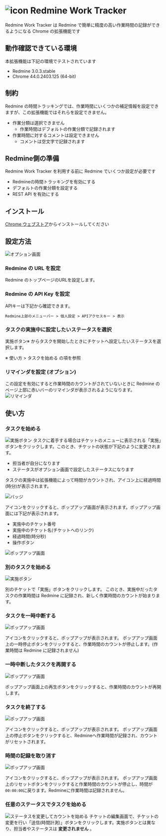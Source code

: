 # ![icon](src/icon/Stopclock_32.png) Redmine Work Tracker

Redmine Work Tracker は Redmine で簡単に精度の高い作業時間の記録ができるようになる Chrome の拡張機能です

## 動作確認できている環境

本拡張機能は下記の環境でテストされています

* Redmine 3.0.3.stable
* Chrome 44.0.2403.125 (64-bit)

## 制約

Redmine の時間トラッキングでは、作業時間にいくつかの補足情報を設定できますが、この拡張機能ではそれらを設定できません。

* 作業分類は選択できません
    * 作業時間はデフォルトの作業分類で記録されます
* 作業時間に対するコメントは設定できません
    * コメントは空文字で記録されます

## Redmine側の準備

Redmine Work Tracker を利用する前に Redmine でいくつか設定が必要です

* Redmineの時間トラッキングを有効にする
* デフォルトの作業分類を設定する
* REST API を有効にする

## インストール

[Chrome ウェブストア](https://chrome.google.com/webstore/detail/redmine-work-tracker/ochpemfkoihonopofimlbofnmecopimj)からインストールしてください

## 設定方法

![オプション画面](img/option.png)

### Redmine の URL を設定

Redmine のトップページのURLを設定します。

### Redmine の API Key を設定

APIキーは下記から確認できます。
~~~
Redmine上部のメニューバー > 個人設定 > APIアクセスキー > 表示
~~~

### タスクの実施中に設定したいステータスを選択

実施ボタン※ からタスクを開始したときにチケットへ設定したいステータスを選択します。

※ 使い方 > タスクを始める の項を参照

### リマインダを設定 (オプション)

この設定を有効にすると作業時間のカウントがされていないときに Redmine のページ上部に赤いバーのリマインダが表示されるようになります。
![リマインダ](img/reminder.png)

## 使い方

### タスクを始める

![実施ボタン](img/start.png)
タスクに着手する場合はチケットのメニューに表示される「実施」ボタンをクリックします。このとき、チケットの状態が下記のように変更されます。
* 担当者が自分になります
* ステータスがオプション画面で設定したステータスになります

タスクの実施中は拡張機能によって時間がカウントされ、アイコン上に経過時間(時分)が表示されます。

![バッジ](img/running-badge.png)

アイコンをクリックすると、ポップアップ画面が表示されます。ポップアップ画面には下記が表示されます。
* 実施中のチケット番号
* 実施中のチケット名(チケットへのリンク)
* 経過時間(時分秒)
* 操作ボタン

![ポップアップ画面](img/popup-running.png)

### 別のタスクを始める

![実施ボタン](img/start.png)

別のチケットで「実施」ボタンをクリックします。
このとき、実施中だったタスクの作業時間は Redmine に記録され、新しく作業時間のカウントが始まります。

### タスクを一時中断する

![ポップアップ画面](img/popup-pause.png)

アイコンをクリックすると、ポップアップが表示されます。
ポップアップ画面上の一時停止ボタンをクリックすると、作業時間のカウントが停止します。(作業時間は Redmine に記録されません)

### 一時中断したタスクを再開する

![ポップアップ画面](img/popup-resume.png)

ポップアップ画面上の再生ボタンをクリックすると、作業時間のカウントが再開します。

### タスクを終了する

![ポップアップ画面](img/popup-stop.png)

アイコンをクリックすると、ポップアップが表示されます。
ポップアップ画面上の停止ボタンをクリックすると、Redmineへ作業時間が記録され、カウントがリセットされます。

### 時間の記録を取り消す

![ポップアップ画面](img/popup-reset.png)

アイコンをクリックすると、ポップアップが表示されます。
ポップアップ画面上のリセットボタンをクリックすると作業時間のカウントが停止し、時間が `00:00:00`に戻ります。Redmineに作業時間は記録されません。

### 任意のステータスでタスクを始める

![ステータスを変更してカウントを始める](img/timer.png)
チケットの編集画面で、チケットの変更を行い「送信(時間計測)」ボタンをクリックします。実施ボタンとは異なり、担当者やステータスは **変更されません** 。
